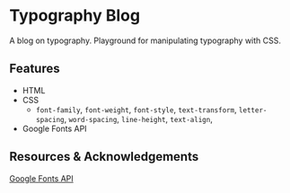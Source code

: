 # Typography Blog
A blog on typography.
Playground for manipulating typography with CSS.

## Features
* HTML
* CSS
  * `font-family`, `font-weight`, `font-style`, `text-transform`, `letter-spacing`, `word-spacing`, `line-height`, `text-align`, 
* Google Fonts API
<!-- * implement `@font-face` ruleset in-place of using a `<link>` element with local font files -->

## Resources & Acknowledgements
[Google Fonts API](https://fonts.google.com/)